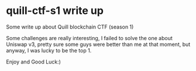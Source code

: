 # quill-ctf-s1 write up
Some write up about Quill blockchain CTF (season 1)

Some challenges are really interesting, I failed to solve the one about Uniswap v3, pretty sure some guys were better than me at that moment, but anyway, I was lucky to be the top 1.

Enjoy and Good Luck:)
